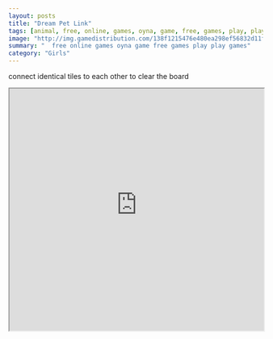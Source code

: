```yaml
---
layout: posts
title: "Dream Pet Link"
tags: [animal, free, online, games, oyna, game, free, games, play, play, games]
image: "http://img.gamedistribution.com/138f1215476e480ea298ef56832d11f3.jpg"
summary: "  free online games oyna game free games play play games"
category: "Girls"
---
```


connect identical tiles to each other to clear the board

<iframe width="100%" height="480px;" src="http://flash.gamedistribution.com?game=138f1215476e480ea298ef56832d11f3"></iframe>